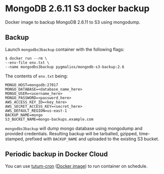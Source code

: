 # MongoDB 2.6.11 S3 docker backup

Docker image to backup MongoDB 2.6.11 to S3 using mongodump.

## Backup
Launch `mongodbs3backup` container with the following flags:

```
$ docker run --rm \
--env-file env.txt \
--name mongodbs3backup pygmalios/mongodb-s3-backup:2.6
```

The contents of `env.txt` being:

```
MONGO_HOST=mongodb:27017
MONGO_DATABASE=<database_name_here>
MONGO_USER=<username_here>
MONGO_PASSWORD=<password_here>
AWS_ACCESS_KEY_ID=<key_here>
AWS_SECRET_ACCESS_KEY=<secret_here>
AWS_DEFAULT_REGION=us-east-1
BACKUP_NAME=mongo
S3_BUCKET_NAME=mongo-backups.example.com
```

`mongodbs3backup` will dump mongo database using mongodump and provided credentials. Resulting backup will be tarballed, gzipped, time-stamped, prefixed with `BACKUP_NAME` and uploaded to the existing S3 bucket.

## Periodic backup in Docker Cloud

You can use [tutum-cron](https://github.com/maphubs/tutum-cron) ([Docker image](https://quay.io/repository/maphubs/dockercloud-cron)) to run container on schedule.

